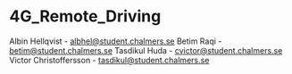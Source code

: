 # 4G_Remote_Driving

Albin Hellqvist         - albhel@student.chalmers.se
Betim Raqi              - betim@student.chalmers.se
Tasdikul Huda           - cvictor@student.chalmers.se
Victor Christoffersson  - tasdikul@student.chalmers.se
